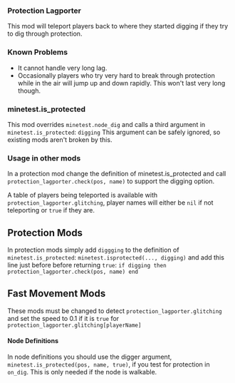 ### Protection Lagporter
This mod will teleport players back to where they started digging if they try to dig through protection.

### Known Problems

* It cannot handle very long lag.
* Occasionally players who try very hard to break through protection while in the air will jump up and down rapidly. This won't last very long though.

### minetest.is_protected

This mod overrides `minetest.node_dig` and calls a third argument in `minetest.is_protected`: `digging`
This argument can be safely ignored, so existing mods aren't broken by this.

### Usage in other mods

In a protection mod change the definition of minetest.is_protected and call `protection_lagporter.check(pos, name)` to support the digging option.

A table of players being teleported is available with `protection_lagporter.glitching`, player names will either be `nil` if not teleporting or `true` if they are.


## Protection Mods
In protection mods simply add `diggging` to the definition of `minetest.is_protected`: `minetest.isprotected(..., digging)` and add this line just before before returning `true`: `if digging then protection_lagporter.check(pos, name) end`
    
## Fast Movement Mods
These mods must be changed to detect `protection_lagporter.glitching` and set the speed to 0.1 if it is `true` for `protection_lagporter.glitching[playerName]`

    
#### Node Definitions
In node definitions you should use the digger argument, `minetest.is_protected(pos, name, true)`, if you test for protection in `on_dig`. This is only needed if the node is walkable.
